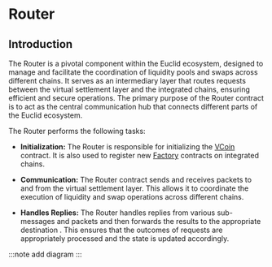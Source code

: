 # Router

## Introduction

The Router is a pivotal component within the Euclid ecosystem, designed to manage and facilitate the coordination of liquidity pools and swaps across different chains. It serves as an intermediary layer that routes requests between the virtual settlement layer and the integrated chains, ensuring efficient and secure operations. The primary purpose of the Router contract is to act as the central communication hub that connects different parts of the Euclid ecosystem.

The Router performs the following tasks:

- **Initialization:** The Router is responsible for initializing the [VCoin](../LiquiSync%20Model/Virtual%20Settlement%20Layer/virtual-coins.md) contract. It is also used to register new [Factory](../LiquiSync%20Model/Integrated%20Chains%20Layer/factory.md) contracts on integrated chains.

- **Communication:** The Router contract sends and receives packets to and from the virtual settlement layer. This allows it to coordinate the execution of liquidity and swap operations across different chains. 

- **Handles Replies:** The Router handles replies from various sub-messages and packets and then forwards the results to the appropriate destination . This ensures that the outcomes of requests are appropriately processed and the state is updated accordingly.

:::note
add diagram
:::